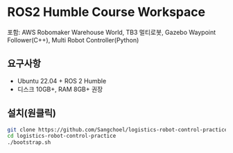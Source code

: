 # ROS2 Humble Course Workspace
포함: AWS Robomaker Warehouse World, TB3 멀티로봇, Gazebo Waypoint Follower(C++), Multi Robot Controller(Python)

## 요구사항
- Ubuntu 22.04 + ROS 2 Humble
- 디스크 10GB+, RAM 8GB+ 권장

## 설치(원클릭)
```bash
git clone https://github.com/Sangchoel/logistics-robot-control-practice.git
cd logistics-robot-control-practice
./bootstrap.sh


